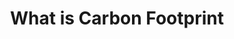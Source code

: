 ---
title: What is Carbon Footprint
layout: page-single
menu:
  main:
    parent: "Sustainability"
seo:
  page_title:
  meta_description:
  featured_image: /uploads/
hero:
  heading: What is Carbon Footprint
  body:
  image:
    image_url: /uploads/breakfast-on-the-farm.jpg
    image_alt:
intro:
  enabled: true
  heading: What is a Carbon Footprint?
  body: Learn how Milk Source is a leader in the global effort to reduce emissions.
  button:
    enabled: true
    button_url: /uploads/whistlers-run-boarding-agreement.pdf
    button_text: Boarding Contract
    open_in_new_tab: true
    image:
      image_url: /uploads/hoseline-spreading-5.jpg
      image_alt: Corn harvester
cta_block:
  enabled: true
  heading: Visit Whistler’s Run
  body: >-
    <p>Calling all animal lovers! We offer private, educational tours for small
    groups of all ages. Schedule your tour to meet the animals at
    Whistler&rsquo;s Run and see our gorgeous facility for yourself.</p>
  button:
    enabled: true
    button_url: /sustainability/what-is-a-carbon-footprint
    button_text: What is a Carbon Footprint
    open_in_new_tab: false
---